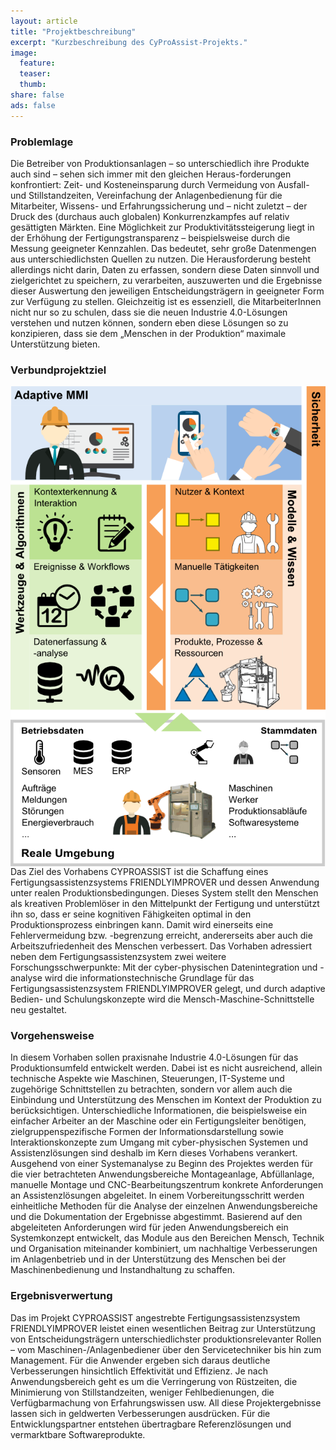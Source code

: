 ```yaml
---
layout: article
title: "Projektbeschreibung"
excerpt: "Kurzbeschreibung des CyProAssist-Projekts."
image:
  feature:
  teaser:
  thumb:
share: false
ads: false
---
```


### Problemlage
Die Betreiber von Produktionsanlagen – so unterschiedlich ihre Produkte auch sind – sehen sich immer mit den gleichen Heraus-forderungen konfrontiert: Zeit- und Kosteneinsparung durch Vermeidung von Ausfall- und Stillstandzeiten, Vereinfachung der Anlagenbedienung für die Mitarbeiter, Wissens- und Erfahrungssicherung und – nicht zuletzt – der Druck des (durchaus auch globalen) Konkurrenzkampfes auf relativ gesättigten Märkten. Eine Möglichkeit zur Produktivitätssteigerung liegt in der Erhöhung der Fertigungstransparenz – beispielsweise durch die Messung geeigneter Kennzahlen. Das bedeutet, sehr große Datenmengen aus unterschiedlichsten Quellen zu nutzen. Die Herausforderung besteht allerdings nicht darin, Daten zu erfassen, sondern diese Daten sinnvoll und zielgerichtet zu speichern, zu verarbeiten, auszuwerten und die Ergebnisse dieser Auswertung den jeweiligen Entscheidungsträgern in geeigneter Form zur Verfügung zu stellen. Gleichzeitig ist es essenziell, die MitarbeiterInnen nicht nur so zu schulen, dass sie die neuen Industrie 4.0-Lösungen verstehen und nutzen können, sondern eben diese Lösungen so zu konzipieren, dass sie dem „Menschen in der Produktion“ maximale Unterstützung bieten.

### Verbundprojektziel

<img style="float:right; margin-left: 10px" src="/images/friendly-improver.png" alt="">
Das Ziel des Vorhabens CYPROASSIST ist die Schaffung eines Fertigungsassistenzsystems FRIENDLYIMPROVER und dessen Anwendung unter realen Produktionsbedingungen. Dieses System stellt den Menschen als kreativen Problemlöser in den Mittelpunkt der Fertigung und unterstützt ihn so, dass er seine kognitiven Fähigkeiten optimal in den Produktionsprozess einbringen kann. Damit wird einerseits eine Fehlervermeidung bzw. -begrenzung erreicht, andererseits aber auch die Arbeitszufriedenheit des Menschen verbessert. Das Vorhaben adressiert neben dem Fertigungsassistenzsystem zwei weitere Forschungsschwerpunkte: Mit der cyber-physischen Datenintegration und -analyse wird die informationstechnische Grundlage für das Fertigungsassistenzsystem FRIENDLYIMPROVER gelegt, und durch adaptive Bedien- und Schulungskonzepte wird die Mensch-Maschine-Schnittstelle neu gestaltet.

### Vorgehensweise
In diesem Vorhaben sollen praxisnahe Industrie 4.0-Lösungen für das Produktionsumfeld entwickelt werden. Dabei ist es nicht ausreichend, allein technische Aspekte wie Maschinen, Steuerungen, IT-Systeme und zugehörige Schnittstellen zu betrachten, sondern vor allem auch die Einbindung und Unterstützung des Menschen im Kontext der Produktion zu berücksichtigen. Unterschiedliche Informationen, die beispielsweise ein einfacher Arbeiter an der Maschine oder ein Fertigungsleiter benötigen, zielgruppenspezifische Formen der Informationsdarstellung sowie Interaktionskonzepte zum Umgang mit cyber-physischen Systemen und Assistenzlösungen sind deshalb im Kern dieses Vorhabens verankert. Ausgehend von einer Systemanalyse zu Beginn des Projektes werden für die vier betrachteten Anwendungsbereiche Montageanlage, Abfüllanlage, manuelle Montage und CNC-Bearbeitungszentrum konkrete Anforderungen an Assistenzlösungen abgeleitet. In einem Vorbereitungsschritt werden einheitliche Methoden für die Analyse der einzelnen Anwendungsbereiche und die Dokumentation der Ergebnisse abgestimmt. Basierend auf den abgeleiteten Anforderungen wird für jeden Anwendungsbereich ein Systemkonzept entwickelt, das Module aus den Bereichen Mensch, Technik und Organisation miteinander kombiniert, um nachhaltige Verbesserungen im Anlagenbetrieb und in der Unterstützung des Menschen bei der Maschinenbedienung und Instandhaltung zu schaffen.

### Ergebnisverwertung
Das im Projekt CYPROASSIST angestrebte Fertigungsassistenzsystem FRIENDLYIMPROVER leistet einen wesentlichen Beitrag zur Unterstützung von Entscheidungsträgern unterschiedlichster produktionsrelevanter Rollen – vom Maschinen-/Anlagenbediener über den Servicetechniker bis hin zum Management. Für die Anwender ergeben sich daraus deutliche Verbesserungen hinsichtlich Effektivität und Effizienz. Je nach Anwendungsbereich geht es um die Verringerung von Rüstzeiten, die Minimierung von Stillstandzeiten, weniger Fehlbedienungen, die Verfügbarmachung von Erfahrungswissen usw. All diese Projektergebnisse lassen sich in geldwerten Verbesserungen ausdrücken. Für die Entwicklungspartner entstehen übertragbare Referenzlösungen und vermarktbare Softwareprodukte.